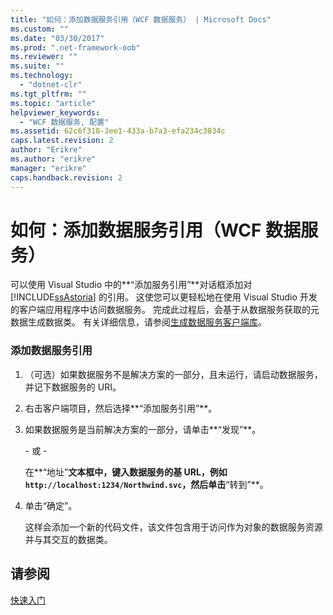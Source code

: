 ```yaml
---
title: "如何：添加数据服务引用（WCF 数据服务） | Microsoft Docs"
ms.custom: ""
ms.date: "03/30/2017"
ms.prod: ".net-framework-oob"
ms.reviewer: ""
ms.suite: ""
ms.technology: 
  - "dotnet-clr"
ms.tgt_pltfrm: ""
ms.topic: "article"
helpviewer_keywords: 
  - "WCF 数据服务, 配置"
ms.assetid: 62c6f318-3ee1-433a-b7a3-efa234c3034c
caps.latest.revision: 2
author: "Erikre"
ms.author: "erikre"
manager: "erikre"
caps.handback.revision: 2
---
```

# 如何：添加数据服务引用（WCF 数据服务）
可以使用 Visual Studio 中的**“添加服务引用”**对话框添加对 [!INCLUDE[ssAstoria](../../../../includes/ssastoria-md.md)] 的引用。  这使您可以更轻松地在使用 Visual Studio 开发的客户端应用程序中访问数据服务。  完成此过程后，会基于从数据服务获取的元数据生成数据类。  有关详细信息，请参阅[生成数据服务客户端库](../../../../docs/framework/data/wcf/generating-the-data-service-client-library-wcf-data-services.md)。  
  
### 添加数据服务引用  
  
1.  （可选）如果数据服务不是解决方案的一部分，且未运行，请启动数据服务，并记下数据服务的 URI。  
  
2.  右击客户端项目，然后选择**“添加服务引用”**。  
  
3.  如果数据服务是当前解决方案的一部分，请单击**“发现”**。  
  
     \- 或 \-  
  
     在**“地址”**文本框中，键入数据服务的基 URL，例如 `http://localhost:1234/Northwind.svc`，然后单击**“转到”**。  
  
4.  单击“确定”。  
  
     这样会添加一个新的代码文件，该文件包含用于访问作为对象的数据服务资源并与其交互的数据类。  
  
## 请参阅  
 [快速入门](../../../../docs/framework/data/wcf/quickstart-wcf-data-services.md)